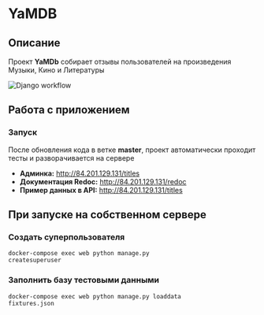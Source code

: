 # YaMDB

## Описание
Проект **YaMDb** собирает отзывы пользователей на произведения Музыки, Кино и Литературы

![Django workflow](https://github.com/greasecake/yamdb_final/actions/workflows/yamdb_workflow.yml/badge.svg)

## Работа с приложением
### Запуск

После обновления кода в ветке **master**, проект автоматически проходит тесты и разворачивается на сервере

- **Админка:** http://84.201.129.131/titles <br>
- **Документация Redoc:** http://84.201.129.131/redoc <br>
- **Пример данных в API:** http://84.201.129.131/titles

## При запуске на собственном сервере
### Создать суперпользователя
<code>docker-compose exec web python manage.py createsuperuser</code>

### Заполнить базу тестовыми данными
<code>docker-compose exec web python manage.py loaddata fixtures.json</code>